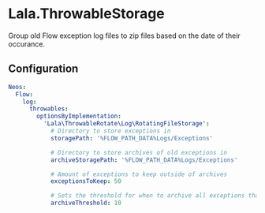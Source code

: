 # Lala.ThrowableStorage

Group old Flow exception log files to zip files based on the date
of their occurance.

## Configuration
```yaml
Neos:
  Flow:
    log:
      throwables:
        optionsByImplementation:
          'Lala\ThrowableRotate\Log\RotatingFileStorage':
            # Directory to store exceptions in
            storagePath: '%FLOW_PATH_DATA%Logs/Exceptions'

            # Directory to store archives of old exceptions in
            archiveStoragePath: '%FLOW_PATH_DATA%Logs/Exceptions'

            # Amount of exceptions to keep outside of archives
            exceptionsToKeep: 50

            # Sets the threshold for when to archive all exceptions that exceed 'exceptionsToKeep'
            archiveThreshold: 10
```
